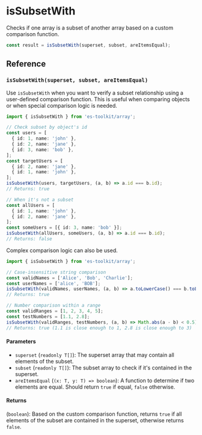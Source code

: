 # isSubsetWith

Checks if one array is a subset of another array based on a custom comparison function.

```typescript
const result = isSubsetWith(superset, subset, areItemsEqual);
```

## Reference

### `isSubsetWith(superset, subset, areItemsEqual)`

Use `isSubsetWith` when you want to verify a subset relationship using a user-defined comparison function. This is useful when comparing objects or when special comparison logic is needed.

```typescript
import { isSubsetWith } from 'es-toolkit/array';

// Check subset by object's id
const users = [
  { id: 1, name: 'john' },
  { id: 2, name: 'jane' },
  { id: 3, name: 'bob' },
];
const targetUsers = [
  { id: 2, name: 'jane' },
  { id: 1, name: 'john' },
];
isSubsetWith(users, targetUsers, (a, b) => a.id === b.id);
// Returns: true

// When it's not a subset
const allUsers = [
  { id: 1, name: 'john' },
  { id: 2, name: 'jane' },
];
const someUsers = [{ id: 3, name: 'bob' }];
isSubsetWith(allUsers, someUsers, (a, b) => a.id === b.id);
// Returns: false
```

Complex comparison logic can also be used.

```typescript
import { isSubsetWith } from 'es-toolkit/array';

// Case-insensitive string comparison
const validNames = ['Alice', 'Bob', 'Charlie'];
const userNames = ['alice', 'BOB'];
isSubsetWith(validNames, userNames, (a, b) => a.toLowerCase() === b.toLowerCase());
// Returns: true

// Number comparison within a range
const validRanges = [1, 2, 3, 4, 5];
const testNumbers = [1.1, 2.8];
isSubsetWith(validRanges, testNumbers, (a, b) => Math.abs(a - b) < 0.5);
// Returns: true (1.1 is close enough to 1, 2.8 is close enough to 3)
```

#### Parameters

- `superset` (`readonly T[]`): The superset array that may contain all elements of the subset.
- `subset` (`readonly T[]`): The subset array to check if it's contained in the superset.
- `areItemsEqual` (`(x: T, y: T) => boolean`): A function to determine if two elements are equal. Should return `true` if equal, `false` otherwise.

#### Returns

(`boolean`): Based on the custom comparison function, returns `true` if all elements of the subset are contained in the superset, otherwise returns `false`.

